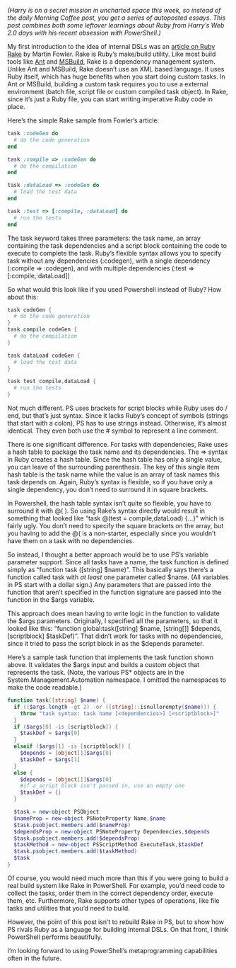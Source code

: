 *(Harry is on a secret mission in uncharted space this week, so instead
of the daily Morning Coffee post, you get a series of autoposted essays.
This post combines both some leftover learnings about Ruby from Harry’s
Web 2.0 days with his recent obsession with PowerShell.)*

My first introduction to the idea of internal DSLs was an [article on
Ruby Rake](http://martinfowler.com/articles/rake.html) by Martin Fowler.
Rake is Ruby’s make/build utility. Like most build tools like
[Ant](http://ant.apache.org/) and
[MSBuild](http://msdn2.microsoft.com/en-us/library/ms171452.aspx), Rake
is a dependency management system. Unlike Ant and MSBuild, Rake doesn’t
use an XML based language. It uses Ruby itself, which has huge benefits
when you start doing custom tasks. In Ant or MSBuild, building a custom
task requires you to use a external environment (batch file, script file
or custom compiled task object). In Rake, since it’s just a Ruby file,
you can start writing imperative Ruby code in place.

Here’s the simple Rake sample from Fowler’s article:

``` ruby
task :codeGen do  
  # do the code generation
end

task :compile => :codeGen do  
  # do the compilation
end

task :dataLoad => :codeGen do  
  # load the test data
end

task :test => [:compile, :dataLoad] do  
  # run the tests
end
```

The task keyword takes three parameters: the task name, an array
containing the task dependencies and a script block containing the code
to execute to complete the task. Ruby’s flexible syntax allows you to
specify task without any dependencies (:codegen), with a single
dependency (:compile =\> :codegen), and with multiple dependencies
(:test =\> [:compile,:dataLoad])

So what would this look like if you used Powershell instead of Ruby? How
about this:

``` powershell
task codeGen {  
  # do the code generation
}
task compile codeGen {
  # do the compilation
}

task dataLoad codeGen {  
  # load the test data
}

task test compile,dataLoad {
  # run the tests
}
```

Not much different. PS uses brackets for script blocks while Ruby uses
do / end, but that’s just syntax. Since it lacks Ruby’s concept of
symbols (strings that start with a colon), PS has to use strings
instead. Otherwise, it’s almost identical. They even both use the \#
symbol to represent a line comment.

There is one significant difference. For tasks with dependencies, Rake
uses a hash table to package the task name and its dependencies. The =\>
syntax in Ruby creates a hash table. Since the hash table has only a
single value, you can leave of the surrounding parenthesis. The key of
this single item hash table is the task name while the value is an array
of task names this task depends on. Again, Ruby’s syntax is flexible, so
if you have only a single dependency, you don’t need to surround it in
square brackets.

In Powershell, the hash table syntax isn’t quite so flexible, you have
to surround it with @( ). So using Rake’s syntax directly would result
in something that looked like “task @(test = compile,dataLoad) {…}”
which is fairly ugly. You don’t need to specify the square brackets on
the array, but you having to add the @( is a non-starter, especially
since you wouldn’t have them on a task with no dependencies.

So instead, I thought a better approach would be to use PS’s variable
parameter support. Since all tasks have a name, the task function is
defined simply as “function task ([string] \$name)”. This basically says
there’s a function called task with *at least* one parameter called
\$name. (All variables in PS start with a dollar sign.) Any parameters
that are passed into the function that aren’t specified in the function
signature are passed into the function in the \$args variable.

This approach does mean having to write logic in the function to
validate the \$args parameters. Originally, I specified all the
parameters, so that it looked like this: “function global:task([string]
\$name, [string[]] \$depends, [scriptblock] \$taskDef)”. That didn’t
work for tasks with no dependencies, since it tried to pass the script
block in as the \$depends parameter.

Here’s a sample task function that implements the task function shown
above. It validates the \$args input and builds a custom object that
represents the task. (Note, the various PS\* objects are in the
System.Management.Automation namespace. I omitted the namespaces to make
the code readable.)

``` powershell
function task([string] $name) {
  if (($args.length -gt 2) -or ([string]::isnullorempty($name))) {
    throw "task syntax: task name [<dependencies>] [<scriptblock>]"
  }
  if ($args[0] -is [scriptblock]) {
    $taskDef = $args[0]
  }
  elseif ($args[1] -is [scriptblock]) {
    $depends = [object[]]$args[0]
    $taskDef = $args[1]
  }
  else {
    $depends = [object[]]$args[0]
    #if a script block isn't passed in, use an empty one
    $taskDef = {}
  }

  $task = new-object PSObject
  $nameProp = new-object PSNoteProperty Name,$name
  $task.psobject.members.add($nameProp)
  $dependsProp = new-object PSNoteProperty Dependencies,$depends
  $task.psobject.members.add($dependsProp)
  $taskMethod = new-object PSScriptMethod ExecuteTask,$taskDef
  $task.psobject.members.add($taskMethod)
  $task
}
```

Of course, you would need much more than this if you were going to build
a real build system like Rake in PowerShell. For example, you’d need
code to collect the tasks, order them in the correct dependency order,
execute them, etc. Furthermore, Rake supports other types of operations,
like file tasks and utilities that you’d need to build.

However, the point of this post isn’t to rebuild Rake in PS, but to show
how PS rivals Ruby as a language for building internal DSLs. On that
front, I think PowerShell performs beautifully.

I’m looking forward to using PowerShell’s metaprogramming capabilities
often in the future.
